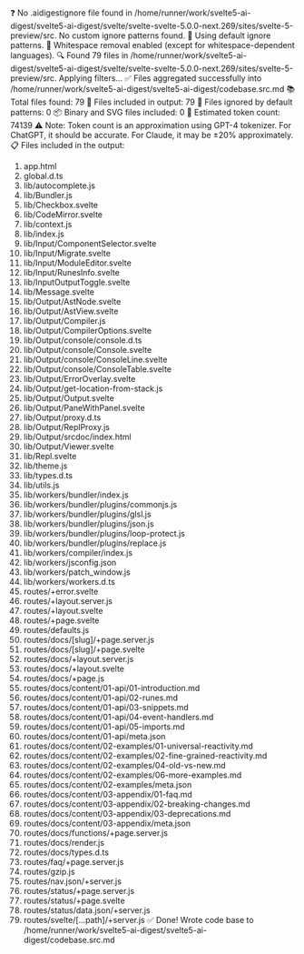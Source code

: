 ❓ No .aidigestignore file found in /home/runner/work/svelte5-ai-digest/svelte5-ai-digest/svelte/svelte-svelte-5.0.0-next.269/sites/svelte-5-preview/src.
No custom ignore patterns found.
🚫 Using default ignore patterns.
🧹 Whitespace removal enabled (except for whitespace-dependent languages).
🔍 Found 79 files in /home/runner/work/svelte5-ai-digest/svelte5-ai-digest/svelte/svelte-svelte-5.0.0-next.269/sites/svelte-5-preview/src. Applying filters...
✅ Files aggregated successfully into /home/runner/work/svelte5-ai-digest/svelte5-ai-digest/codebase.src.md
📚 Total files found: 79
📎 Files included in output: 79
🚫 Files ignored by default patterns: 0
📦 Binary and SVG files included: 0
🔢 Estimated token count: 74139
⚠️ Note: Token count is an approximation using GPT-4 tokenizer. For ChatGPT, it should be accurate. For Claude, it may be ±20% approximately.
📋 Files included in the output:
1. app.html
2. global.d.ts
3. lib/autocomplete.js
4. lib/Bundler.js
5. lib/Checkbox.svelte
6. lib/CodeMirror.svelte
7. lib/context.js
8. lib/index.js
9. lib/Input/ComponentSelector.svelte
10. lib/Input/Migrate.svelte
11. lib/Input/ModuleEditor.svelte
12. lib/Input/RunesInfo.svelte
13. lib/InputOutputToggle.svelte
14. lib/Message.svelte
15. lib/Output/AstNode.svelte
16. lib/Output/AstView.svelte
17. lib/Output/Compiler.js
18. lib/Output/CompilerOptions.svelte
19. lib/Output/console/console.d.ts
20. lib/Output/console/Console.svelte
21. lib/Output/console/ConsoleLine.svelte
22. lib/Output/console/ConsoleTable.svelte
23. lib/Output/ErrorOverlay.svelte
24. lib/Output/get-location-from-stack.js
25. lib/Output/Output.svelte
26. lib/Output/PaneWithPanel.svelte
27. lib/Output/proxy.d.ts
28. lib/Output/ReplProxy.js
29. lib/Output/srcdoc/index.html
30. lib/Output/Viewer.svelte
31. lib/Repl.svelte
32. lib/theme.js
33. lib/types.d.ts
34. lib/utils.js
35. lib/workers/bundler/index.js
36. lib/workers/bundler/plugins/commonjs.js
37. lib/workers/bundler/plugins/glsl.js
38. lib/workers/bundler/plugins/json.js
39. lib/workers/bundler/plugins/loop-protect.js
40. lib/workers/bundler/plugins/replace.js
41. lib/workers/compiler/index.js
42. lib/workers/jsconfig.json
43. lib/workers/patch_window.js
44. lib/workers/workers.d.ts
45. routes/+error.svelte
46. routes/+layout.server.js
47. routes/+layout.svelte
48. routes/+page.svelte
49. routes/defaults.js
50. routes/docs/[slug]/+page.server.js
51. routes/docs/[slug]/+page.svelte
52. routes/docs/+layout.server.js
53. routes/docs/+layout.svelte
54. routes/docs/+page.js
55. routes/docs/content/01-api/01-introduction.md
56. routes/docs/content/01-api/02-runes.md
57. routes/docs/content/01-api/03-snippets.md
58. routes/docs/content/01-api/04-event-handlers.md
59. routes/docs/content/01-api/05-imports.md
60. routes/docs/content/01-api/meta.json
61. routes/docs/content/02-examples/01-universal-reactivity.md
62. routes/docs/content/02-examples/02-fine-grained-reactivity.md
63. routes/docs/content/02-examples/04-old-vs-new.md
64. routes/docs/content/02-examples/06-more-examples.md
65. routes/docs/content/02-examples/meta.json
66. routes/docs/content/03-appendix/01-faq.md
67. routes/docs/content/03-appendix/02-breaking-changes.md
68. routes/docs/content/03-appendix/03-deprecations.md
69. routes/docs/content/03-appendix/meta.json
70. routes/docs/functions/+page.server.js
71. routes/docs/render.js
72. routes/docs/types.d.ts
73. routes/faq/+page.server.js
74. routes/gzip.js
75. routes/nav.json/+server.js
76. routes/status/+page.server.js
77. routes/status/+page.svelte
78. routes/status/data.json/+server.js
79. routes/svelte/[...path]/+server.js
✅ Done! Wrote code base to /home/runner/work/svelte5-ai-digest/svelte5-ai-digest/codebase.src.md
